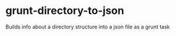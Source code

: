 grunt-directory-to-json
=======================

Builds info about a directory structure into a json file as a grunt task
